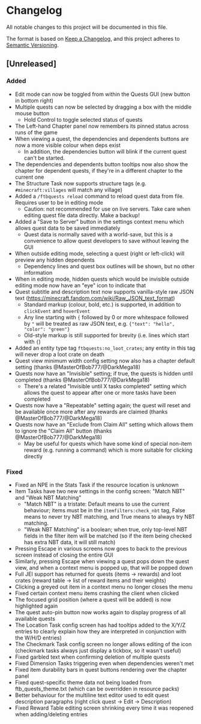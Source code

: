 # Changelog
All notable changes to this project will be documented in this file.

The format is based on [Keep a Changelog](https://keepachangelog.com/en/1.0.0/),
and this project adheres to [Semantic Versioning](https://semver.org/spec/v2.0.0.html).

## [Unreleased]

### Added
- Edit mode can now be toggled from within the Quests GUI (new button in bottom right)
- Multiple quests can now be selected by dragging a box with the middle mouse button
  - Hold Control to toggle selected status of quests
- The Left-hand Chapter panel now remembers its pinned status across runs of the game
- When viewing a quest, the dependencies and dependents buttons are now a more visible colour when deps exist
  - In addition, the dependencies button will blink if the current quest can't be started.
- The dependencies and dependents button tooltips now also show the chapter for dependent quests, if they're in a different chapter to the current one
- The Structure Task now supports structure tags (e.g. `#minecraft:villages` will match any village)
- Added a `/ftbquests reload` command to reload quest data from file. Requires user to be in editing mode
  - Caution: not recommended for use on live servers. Take care when editing quest file data directly. Make a backup!
- Added a "Save to Server" button in the settings context menu which allows quest data to be saved immediately
  - Quest data is normally saved with a world-save, but this is a convenience to allow quest developers to save without leaving the GUI
- When outside editing mode, selecting a quest (right or left-click) will preview any hidden dependents
  - Dependency lines and quest box outlines will be shown, but no other information
- When in editing mode, hidden quests which would be invisible outside editing mode now have an "eye" icon to indicate that
- Quest subtitle and description text now supports vanilla-style raw JSON text (https://minecraft.fandom.com/wiki/Raw_JSON_text_format)
  - Standard markup (colour, bold, etc.) is supported, in addition to `clickEvent` and `hoverEvent`
  - Any line starting with `{` followed by 0 or more whitespace followed by `"` will be treated as raw JSON text, e.g. `{"text": "hello", "color": "green"}`
  - Old-style markup is still supported for brevity (i.e. lines which start with `{`)
- Added an entity type tag `ftbquests:no_loot_crates`; any entity in this tag will never drop a loot crate on death
- Quest view minimum width config setting now also has a chapter default setting (thanks @MasterOfBob777/@DarkMega18)
- Quests now have an "Invisible" setting; if true, the quests is hidden until completed (thanks @MasterOfBob777/@DarkMega18)
  - There's a related "Invisible until X tasks completed" setting which allows the quest to appear after one or more tasks have been completed
- Quests now have a "Repeatable" setting again; the quest will reset and be available once more after any rewards are claimed (thanks @MasterOfBob777/@DarkMega18)
- Quests now have an "Exclude from Claim All" setting which allows them to ignore the "Claim All" button (thanks @MasterOfBob777/@DarkMega18)
  - May be useful for quests which have some kind of special non-item reward (e.g. running a command) which is more suitable for clicking directly

### Fixed
- Fixed an NPE in the Stats Task if the resource location is unknown
- Item Tasks have two new settings in the config screen: "Match NBT" and "Weak NBT Matching"
  - "Match NBT" is a tristate: Default means to use the current behaviour; items must be in the `itemfilters:check_nbt` tag, False means to never try NBT matching, and True means to always try NBT matching. 
  - "Weak NBT Matching" is a boolean; when true, only top-level NBT fields in the filter item will be matched (so if the item being checked has extra NBT data, it will still match)
- Pressing Escape in various screens now goes to back to the previous screen instead of closing the entire GUI
- Similarly, pressing Escape when viewing a quest pops down the quest view, and when a context menu is popped up, that will be popped down
- Full JEI support has returned for quests (items -> rewards) and loot crates (reward table -> list of reward items and their weights)
- Clicking a greyed out item in a context menu no longer closes the menu
- Fixed certain context menu items crashing the client when clicked
- The focused grid position (where a quest will be added) is now highlighted again
- The quest auto-pin button now works again to display progress of all available quests
- The Location Task config screen has had tooltips added to the X/Y/Z entries to clearly explain how they are interpreted in conjunction with the W/H/D entries)
- The Checkmark Task config screen no longer allows editing of the icon (checkmark tasks always just display a tickbox, so it wasn't useful)
- Fixed garbled text when confirming deletion of multiple quests
- Fixed Dimension Tasks triggering even when dependencies weren't met
- Fixed item durability bars in quest buttons rendering over the chapter panel
- Fixed quest-specific theme data not being loaded from ftb_quests_theme.txt (which can be overridden in resource packs) 
- Better behaviour for the multiline text editor used to edit quest description paragraphs (right click quest -> Edit -> Description)
- Fixed Reward Table editing screen shrinking every time it was reopened when adding/deleting entries
